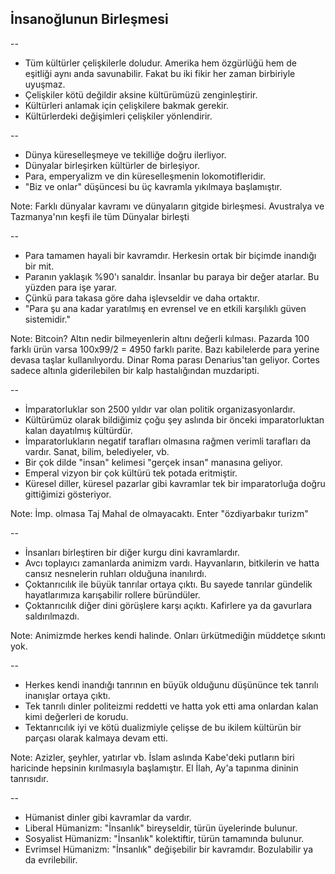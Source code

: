 ## İnsanoğlunun Birleşmesi

--

- Tüm kültürler çelişkilerle doludur. Amerika hem özgürlüğü hem de eşitliği aynı anda savunabilir. Fakat bu iki fikir her zaman birbiriyle uyuşmaz. 
- Çelişkiler kötü değildir aksine kültürümüzü zenginleştirir. 
- Kültürleri anlamak için çelişkilere bakmak gerekir.
- Kültürlerdeki değişimleri çelişkiler yönlendirir.

--

- Dünya küreselleşmeye ve tekilliğe doğru ilerliyor.
- Dünyalar birleşirken kültürler de birleşiyor.
- Para, emperyalizm ve din küreselleşmenin lokomotifleridir.
- "Biz ve onlar" düşüncesi bu üç kavramla yıkılmaya başlamıştır.

Note: Farklı dünyalar kavramı ve dünyaların gitgide birleşmesi. Avustralya ve Tazmanya'nın keşfi ile tüm Dünyalar birleşti

--

- Para tamamen hayali bir kavramdır. Herkesin ortak bir biçimde inandığı bir mit.
- Paranın yaklaşık %90'ı sanaldır. İnsanlar bu paraya bir değer atarlar. Bu yüzden para işe yarar.
- Çünkü para takasa göre daha işlevseldir ve daha ortaktır.
- "Para şu ana kadar yaratılmış en evrensel ve en etkili karşılıklı güven sistemidir."

Note: Bitcoin? Altın nedir bilmeyenlerin altını değerli kılması. Pazarda 100 farklı ürün varsa 100x99/2 = 4950 farklı parite. Bazı kabilelerde para yerine devasa taşlar kullanılıyordu. Dinar Roma parası Denarius'tan geliyor. Cortes sadece altınla giderilebilen bir kalp hastalığından muzdaripti.

--

- İmparatorluklar son 2500 yıldır var olan politik organizasyonlardır.
- Kültürümüz olarak bildiğimiz çoğu şey aslında bir önceki imparatorluktan kalan dayatılmış kültürdür.
- İmparatorlukların negatif tarafları olmasına rağmen verimli tarafları da vardır. Sanat, bilim, belediyeler, vb.
- Bir çok dilde "insan" kelimesi "gerçek insan" manasına geliyor.
- Emperal vizyon bir çok kültürü tek potada eritmiştir.
- Küresel diller, küresel pazarlar gibi kavramlar tek bir imparatorluğa doğru gittiğimizi gösteriyor.

Note: İmp. olmasa Taj Mahal de olmayacaktı. Enter "özdiyarbakır turizm"

--

- İnsanları birleştiren bir diğer kurgu dini kavramlardır.
- Avcı toplayıcı zamanlarda animizm vardı. Hayvanların, bitkilerin ve hatta cansız nesnelerin ruhları olduğuna inanılırdı.
- Çoktanrıcılık ile büyük tanrılar ortaya çıktı. Bu sayede tanrılar gündelik hayatlarımıza karışabilir rollere büründüler.
- Çoktanrıcılık diğer dini görüşlere karşı açıktı. Kafirlere ya da gavurlara saldırılmazdı.

Note: Animizmde herkes kendi halinde. Onları ürkütmediğin müddetçe sıkıntı yok. 

--

- Herkes kendi inandığı tanrının en büyük olduğunu düşününce tek tanrılı inanışlar ortaya çıktı.
- Tek tanrılı dinler politeizmi reddetti ve hatta yok etti ama onlardan kalan kimi değerleri de korudu.
- Tektanrıcılık iyi ve kötü dualizmiyle çelişse de bu ikilem kültürün bir parçası olarak kalmaya devam etti.

Note: Azizler, şeyhler, yatırlar vb. İslam aslında Kabe'deki putların biri haricinde hepsinin kırılmasıyla başlamıştır. El İlah, Ay'a tapınma dininin tanrısıdır.

--

- Hümanist dinler gibi kavramlar da vardır. 
- Liberal Hümanizm: "İnsanlık" bireyseldir, türün üyelerinde bulunur.
- Sosyalist Hümanizm: "İnsanlık" kolektiftir, türün tamamında bulunur.
- Evrimsel Hümanizm: "İnsanlık" değişebilir bir kavramdır. Bozulabilir ya da evrilebilir.
